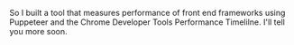 So I built a tool that measures performance of front end frameworks using Puppeteer and the Chrome Developer Tools Performance Timelilne. I'll tell you more soon.
